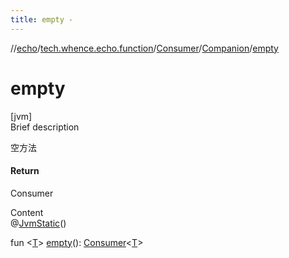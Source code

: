 ```yaml
---
title: empty -
---
```

//[echo](../../../index.md)/[tech.whence.echo.function](../../index.md)/[Consumer](../index.md)/[Companion](index.md)/[empty](empty.md)



# empty  
[jvm]  
Brief description  


空方法



#### Return  


Consumer<T>

  
Content  
@[JvmStatic](https://kotlinlang.org/api/latest/jvm/stdlib/kotlin.jvm/-jvm-static/index.html)()  
  
fun <[T](empty.md)> [empty](empty.md)(): [Consumer](../index.md)<[T](empty.md)>  



